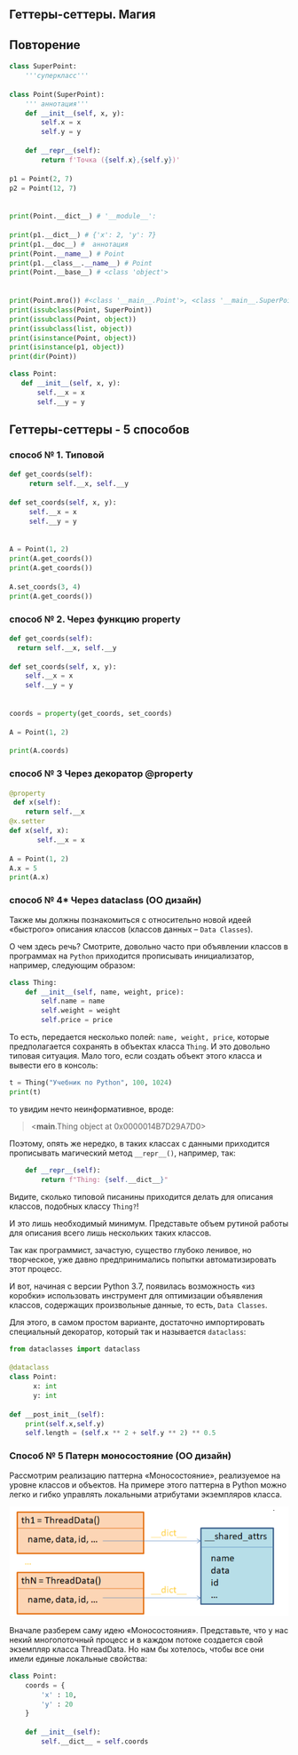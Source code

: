 ## Геттеры-сеттеры. Магия 

## Повторение 
```python
class SuperPoint:
    '''суперкласс'''

class Point(SuperPoint):
    ''' аннотация'''
    def __init__(self, x, y):
        self.x = x
        self.y = y

    def __repr__(self):
        return f'Точка ({self.x},{self.y})'

p1 = Point(2, 7)
p2 = Point(12, 7)


print(Point.__dict__) # '__module__': 

print(p1.__dict__) # {'x': 2, 'y': 7}
print(p1.__doc__) #  аннотация
print(Point.__name__) # Point
print(p1.__class__.__name__) # Point
print(Point.__base__) # <class 'object'>


print(Point.mro()) #<class '__main__.Point'>, <class '__main__.SuperPoint'>, <class 'object'>
print(issubclass(Point, SuperPoint))
print(issubclass(Point, object))
print(issubclass(list, object))
print(isinstance(Point, object))
print(isinstance(p1, object))
print(dir(Point))
```

```python
class Point:
   def __init__(self, x, y):
       self.__x = x
       self.__y = y
```

## Геттеры-сеттеры - 5 способов

### способ № 1. Типовой

```python
def get_coords(self):
     return self.__x, self.__y

def set_coords(self, x, y):
     self.__x = x
     self.__y = y


A = Point(1, 2)
print(A.get_coords())
print(A.get_coords())

A.set_coords(3, 4)
print(A.get_coords())
```

### способ № 2. Через функцию property

```python
def get_coords(self):
  return self.__x, self.__y

def set_coords(self, x, y):
    self.__x = x
    self.__y = y


coords = property(get_coords, set_coords)

A = Point(1, 2)

print(A.coords)

```

### способ № 3 Через декоратор @property

```python
@property
 def x(self):
    return self.__x
@x.setter
def x(self, x):
       self.__x = x

A = Point(1, 2)
A.x = 5
print(A.x)

```

### способ № 4* Через dataclass (ОО дизайн)

Также мы должны познакомиться с относительно новой идеей «быстрого» описания классов (классов данных – `Data Classes`). 

О чем здесь речь? Смотрите, довольно часто при объявлении классов в программах на `Python` приходится прописывать инициализатор, например, следующим образом:

```python
class Thing:
    def __init__(self, name, weight, price):
        self.name = name
        self.weight = weight
        self.price = price
```

То есть, передается несколько полей: `name, weight, price`, которые предполагается сохранять в объектах класса `Thing`. 
И это довольно типовая ситуация. Мало того, если создать объект этого класса и вывести его в консоль:

```python
t = Thing("Учебник по Python", 100, 1024)
print(t)
```
то увидим нечто неинформативное, вроде:

> <__main__.Thing object at 0x0000014B7D29A7D0>

Поэтому, опять же нередко, в таких классах с данными приходится прописывать магический метод `__repr__()`, например, так:

```python
    def __repr__(self):
        return f"Thing: {self.__dict__}"
```


Видите, сколько типовой писанины приходится делать для описания классов, подобных классу `Thing?`! 

И это лишь необходимый минимум. 
Представьте объем рутиной работы для описания всего лишь нескольких таких классов.

Так как программист, зачастую, существо глубоко ленивое, но творческое, уже давно предпринимались попытки автоматизировать этот процесс. 

И вот, начиная с версии Python 3.7, появилась возможность «из коробки» использовать инструмент для оптимизации объявления классов, содержащих произвольные данные, то есть,  `Data Classes`. 

Для этого, в самом простом варианте, достаточно импортировать специальный декоратор, который так и называется `dataclass`:

```python
from dataclasses import dataclass

@dataclass
class Point:
      x: int
      y: int

def __post_init__(self):
    print(self.x,self.y)
    self.length = (self.x ** 2 + self.y ** 2) ** 0.5
```


### Способ № 5 Патерн моносостояние (ОО дизайн)

Рассмотрим реализацию паттерна «Моносостояние», реализуемое на уровне классов и объектов. 
На примере этого паттерна в Python можно легко и гибко управлять локальными атрибутами экземпляров класса.

![](img/mono_state.png)

Вначале разберем саму идею «Моносостояния». 
Представьте, что у нас некий многопоточный процесс и в каждом потоке создается свой экземпляр класса ThreadData. Но нам бы хотелось, чтобы все они имели единые локальные свойства:

```python
class Point:
    coords = {
        'x' : 10,
        'y' : 20
    }

    def __init__(self):
        self.__dict__ = self.coords
```

